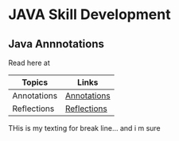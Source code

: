 # JAVA Skill Development

## Java Annnotations

Read here at 

|Topics         | Links     |
|---------------|----------|
|Annotations    |[Annotations](https://docs.oracle.com/javase/tutorial/java/annotations/)|
|Reflections    |[Reflections](https://docs.oracle.com/javase/tutorial/reflect/)|

THis is my texting for break line...<Enter>
and i m sure
